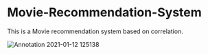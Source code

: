 # Movie-Recommendation-System
This is a Movie recommendation system based on correlation.

![Annotation 2021-01-12 125138](https://user-images.githubusercontent.com/45221397/104282527-38a47000-54d5-11eb-9634-ad1211e5547d.jpg)
